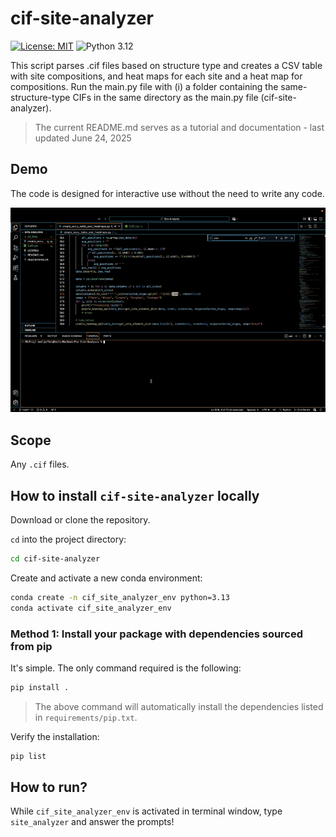 # cif-site-analyzer

[![License: MIT](https://img.shields.io/badge/License-MIT-yellow.svg)](https://github.com/emiljaffal/Site-Analysis/blob/main/LICENSE)
![Python 3.12](https://img.shields.io/badge/python-3.12-blue.svg)

This script parses .cif files based on structure type and creates a CSV table with site compositions, and heat maps for each site and a heat map for compositions. Run the main.py file with (i) a folder containing the same-structure-type CIFs in the same directory as the main.py file (cif-site-analyzer).

> The current README.md serves as a tutorial and documentation - last updated June 24, 2025

## Demo

The code is designed for interactive use without the need to write any code.

![SA-demo-gif](https://github.com/EmilJaffal/Site-Analysis/blob/main/assets/siteanalysis_DEMO.gif)

## Scope

Any `.cif` files.

## How to install `cif-site-analyzer` locally

Download or clone the repository.

`cd` into the project directory:

```bash
cd cif-site-analyzer
```

Create and activate a new conda environment:

```bash
conda create -n cif_site_analyzer_env python=3.13
conda activate cif_site_analyzer_env
```

### Method 1: Install your package with dependencies sourced from pip

It's simple. The only command required is the following:

```bash
pip install .
```

> The above command will automatically install the dependencies listed in `requirements/pip.txt`.

Verify the installation:

```bash
pip list
```

## How to run?

While `cif_site_analyzer_env` is activated in terminal window, type `site_analyzer` and answer the prompts!
